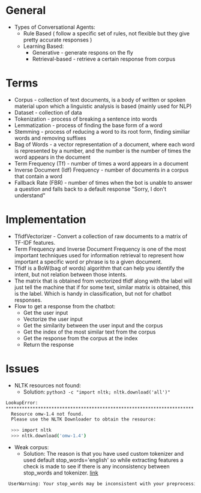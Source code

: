 # General
* Types of Conversational Agents:
  * Rule Based ( follow a specific set of rules, not flexible but they give pretty accurate responses )
  * Learning Based:
      * Generative - generate respons on the fly
      * Retrieval-based - retrieve a certain response from corpus


# Terms

* Corpus - collection of text documents, is a body of written or spoken material upon which a linguistic analysis is based (mainly used for NLP)
* Dataset - collection of data 
* Tokenization - process of breaking a sentence into words
* Lemmatization - process of finding the base form of a word
* Stemming - process of reducing a word to its root form, finding similiar words and removing suffixes
* Bag of Words - a vector representation of a document, where each word is represented by a number, and the number is the number of times the word appears in the document
* Term Frequency (Tf) - number of times a word appears in a document
* Inverse Document (Idf) Frequency - number of documents in a corpus that contain a word
* Fallback Rate (FBR) - number of times when the bot is unable to answer a question and falls back to a default response "Sorry, I don't understand"

# Implementation

* TfidfVectorizer - Convert a collection of raw documents to a matrix of TF-IDF features.
* Term Frequency and Inverse Document Frequency is one of the most important techniques used for information retrieval to represent how important a specific word or phrase is to a given document.
* Tfidf is a BoW(bag of words) algorithm that can help you identify the intent, but not relation between those intents.
* The matrix that is obtained from vectorized tfidf along with the label will just tell the machine that if for some text, similar matrix is obtained, this is the label. Which is handy in classification, but not for chatbot responses.
* Flow to get a response from the chatbot:
    * Get the user input
    * Vectorize the user input
    * Get the similarity between the user input and the corpus
    * Get the index of the most similar text from the corpus
    * Get the response from the corpus at the index
    * Return the response

# Issues

* NLTK resources not found:
    * Solution: `python3 -c "import nltk; nltk.download('all')"`
```bash
LookupError: 
**********************************************************************
  Resource omw-1.4 not found.
  Please use the NLTK Downloader to obtain the resource:

  >>> import nltk
  >>> nltk.download('omw-1.4')
```

* Weak corpus:
    * Solution: The reason is that you have used custom tokenizer and used default stop_words='english' so while extracting features a check is made to see if there is any inconsistency between stop_words and tokenizer. [link](https://stackoverflow.com/questions/60280307/tokenizing-the-stop-words-generated-tokens-ha-le-u-wa-not-in-stop-w)
```bash
 UserWarning: Your stop_words may be inconsistent with your preprocessing. Tokenizing the stop words generated tokens ['ha', 'le', 'u', 'wa'] not in stop_words.
 ```